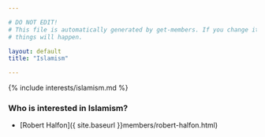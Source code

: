 ```yaml
---

# DO NOT EDIT!
# This file is automatically generated by get-members. If you change it, bad
# things will happen.

layout: default
title: "Islamism"

---
```


{% include interests/islamism.md %}

### Who is interested in Islamism?


* [Robert Halfon]({ site.baseurl }}members/robert-halfon.html)
